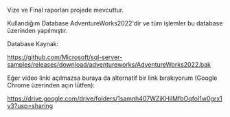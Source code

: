 Vize ve Final raporları projede mevcuttur.

Kullandığım Database AdventureWorks2022'dir ve tüm işlemler bu database üzerinden yapılmıştır.

Database Kaynak:

https://github.com/Microsoft/sql-server-samples/releases/download/adventureworks/AdventureWorks2022.bak

Eğer video linki açılmazsa buraya da alternatif bir link bırakıyorum (Google Chrome üzerinden açın lütfen):

https://drive.google.com/drive/folders/1samnh407WZiKHilMfbOqfoI1w0grx1v3?usp=sharing
